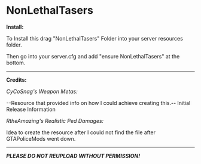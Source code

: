 # NonLethalTasers
**Install:**

To Install this drag "NonLethalTasers" Folder into your server resources folder.

Then go into your server.cfg and add "ensure NonLethalTasers" at the bottom.

--------------------------------------------------------------------------------

**Credits:**

*CyCoSnag's Weapon Metas:*

--Resource that provided info on how I could achieve creating this.--
Initial Release Information

*RtheAmazing's Realistic Ped Damages:*

Idea to create the resource after I could not find the file after GTAPoliceMods went down.

--------------------------------------------------------------------------------

__***PLEASE DO NOT REUPLOAD WITHOUT PERMISSION!***__
